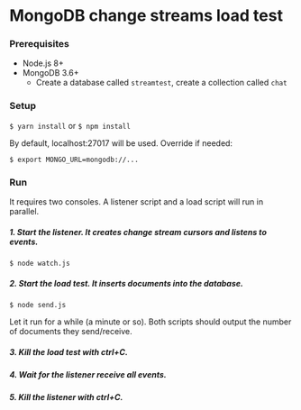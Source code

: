 # MongoDB change streams load test

### Prerequisites
* Node.js 8+ 
* MongoDB 3.6+
  * Create a database called `streamtest`, create a collection called `chat`

### Setup

`$ yarn install` or `$ npm install`

By default, localhost:27017 will be used. Override if needed:

`$ export MONGO_URL=mongodb://...`

### Run

It requires two consoles. A listener script and a load script will run in parallel.

##### 1. Start the listener. It creates change stream cursors and listens to events.

`$ node watch.js`

##### 2. Start the load test. It inserts documents into the database.

`$ node send.js`

Let it run for a while (a minute or so). Both scripts should output the number of 
documents they send/receive.

##### 3. Kill the load test with ctrl+C.
 
##### 4. Wait for the listener receive all events.
 
##### 5. Kill the listener with ctrl+C.
 

